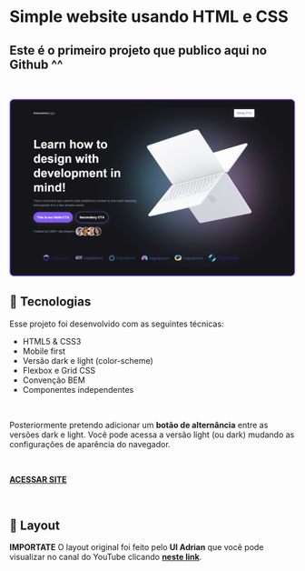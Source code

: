 # Simple website usando HTML e CSS

## Este é o primeiro projeto que publico aqui no **Github** ^^

<br>

<p>
  <img src="images/preview.png" alt="">
</p>

## 🚀 Tecnologias

Esse projeto foi desenvolvido com as seguintes técnicas:

- HTML5 & CSS3
- Mobile first
- Versão dark e light (color-scheme)
- Flexbox e Grid CSS
- Convenção BEM
- Componentes independentes

<br>

Posteriormente pretendo adicionar um **botão de alternância** entre as versões dark e light. Você pode acessa a versão light (ou dark) mudando as configurações de aparência do navegador.

<br>

[**ACESSAR SITE**](https://)

<br>

## 🔖 Layout

**IMPORTATE** O layout original foi feito pelo **UI Adrian** que você pode visualizar no canal do YouTube clicando [**neste link**](https://youtu.be/aYRoHooj0hg).
